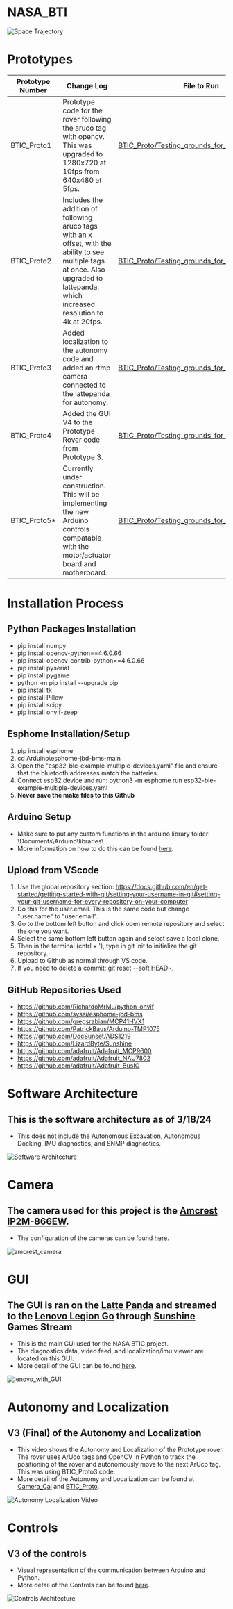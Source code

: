 # NASA_BTI
<img src="https://github.com/TjadenWright/NASA_BTI/blob/main/Media/Space Trajectory logo.jpg" alt="Space Trajectory" title="Space Trajectory" />

# Prototypes
| Prototype Number  | Change Log | File to Run |
| ------------- | ------------- |--------------|
| BTIC_Proto1   | Prototype code for the rover following the aruco tag with opencv. This was upgraded to 1280x720 at 10fps from 640x480 at 5fps.  | [BTIC_Proto/Testing_grounds_for_class_aruco.py](https://github.com/TjadenWright/NASA_BTI/tree/main/BTIC_Proto/Testing_grounds_for_class_aruco.py) |
| BTIC_Proto2   | Includes the addition of following aruco tags with an x offset, with the ability to see multiple tags at once. Also upgraded to lattepanda, which increased resolution to 4k at 20fps.  | [BTIC_Proto/Testing_grounds_for_class_arucoV2.py](https://github.com/TjadenWright/NASA_BTI/tree/main/BTIC_Proto/Testing_grounds_for_class_arucoV2.py) | 
| BTIC_Proto3   | Added localization to the autonomy code and added an rtmp camera connected to the lattepanda for autonomy. | [BTIC_Proto/Testing_grounds_for_class_arucoV3.py](https://github.com/TjadenWright/NASA_BTI/tree/main/BTIC_Proto/Testing_grounds_for_class_arucoV3.py) | 
| BTIC_Proto4   | Added the GUI V4 to the Prototype Rover code from Prototype 3. | [BTIC_Proto/Testing_grounds_for_class_arucoV4.py](https://github.com/TjadenWright/NASA_BTI/tree/main/BTIC_Proto/Testing_grounds_for_class_arucoV4.py) | 
| BTIC_Proto5*  | Currently under construction. This will be implementing the new Arduino controls compatable with the motor/actuator board and motherboard. | [BTIC_Proto/Testing_grounds_for_class_arucoV5.py](https://github.com/TjadenWright/NASA_BTI/tree/main/BTIC_Proto/Testing_grounds_for_class_arucoV5.py) |

# Installation Process
## Python Packages Installation
* pip install numpy
* pip install opencv-python==4.6.0.66
* pip install opencv-contrib-python==4.6.0.66
* pip install pyserial
* pip install pygame
* python -m pip install --upgrade pip
* pip install tk
* pip install Pillow
* pip install scipy
* pip install onvif-zeep

## Esphome Installation/Setup
1. pip install esphome
2. cd Arduino\esphome-jbd-bms-main
3. Open the "esp32-ble-example-multiple-devices.yaml" file and ensure that the bluetooth addresses match the batteries.
4. Connect esp32 device and run: python3 -m esphome run esp32-ble-example-multiple-devices.yaml
5. **Never save the make files to this Github**

## Arduino Setup
* Make sure to put any custom functions in the arduino library folder: \Documents\Arduino\libraries\
* More information on how to do this can be found [here](https://github.com/TjadenWright/NASA_BTI/tree/main/Arduino/README.md).

## Upload from VScode
1. Use the global repository section: https://docs.github.com/en/get-started/getting-started-with-git/setting-your-username-in-git#setting-your-git-username-for-every-repository-on-your-computer
2. Do this for the user.email. This is the same code but change "user.name" to "user.email".
3. Go to the bottom left button and click open remote repository and select the one you want.
4. Select the same bottom left button again and select save a local clone.
5. Then in the terminal (cntrl + '), type in git init to initialize the git repository.
6. Upload to Github as normal through VS code.
7. If you need to delete a commit: git reset --soft HEAD~.

## GitHub Repositories Used
* https://github.com/RichardoMrMu/python-onvif
* https://github.com/syssi/esphome-jbd-bms
* https://github.com/gregsrabian/MCP41HVX1
* https://github.com/PatrickBaus/Arduino-TMP1075
* https://github.com/DocSunset/ADS1219
* https://github.com/LizardByte/Sunshine
* https://github.com/adafruit/Adafruit_MCP9600
* https://github.com/adafruit/Adafruit_NAU7802
* https://github.com/adafruit/Adafruit_BusIO

# Software Architecture
## This is the software architecture as of 3/18/24
* This does not include the Autonomous Excavation, Autonomous Docking, IMU diagnostics, and SNMP diagnostics.
<img src="https://github.com/TjadenWright/NASA_BTI/blob/main/Media/Software%20Architecture.png" alt="Software Architecture" title="Software Architecture" />

# Camera
## The camera used for this project is the [Amcrest IP2M-866EW](https://amcrest.com/2mp-poe-camera-ptz-optical-zoom-ip2m-866ew.html).
* The configuration of the cameras can be found [here](https://github.com/TjadenWright/NASA_BTI/tree/main/Config_Files/README.md).
<img src="https://github.com/TjadenWright/NASA_BTI/blob/main/Media/amcrest_camera.png" alt="amcrest_camera" title="amcrest_camera" />

# GUI
## The GUI is ran on the [Latte Panda](https://www.lattepanda.com/lattepanda-sigma) and streamed to the [Lenovo Legion Go](https://www.bestbuy.com/site/lenovo-legion-go-8-8-144hz-wqxga-gaming-handheld-amd-ryzen-z1-extreme-16gb-with-1-tb-ssd-shadow-black/6559604.p?skuId=6559604&extStoreId=17&utm_source=feed&ref=212&loc=20677102012&gad_source=1&gclid=Cj0KCQjw-_mvBhDwARIsAA-Q0Q5JStR1fjypDxy6wOrAogh6heojWA5ad6dLaR_N4Ziuy7XByfNrB-caApVPEALw_wcB&gclsrc=aw.ds) through [Sunshine](https://github.com/LizardByte/Sunshine) Games Stream
* This is the main GUI used for the NASA BTIC project.
* The diagnostics data, video feed, and localization/imu viewer are located on this GUI.
* More detail of the GUI can be found [here](https://github.com/TjadenWright/NASA_BTI/tree/main/GUI).
<img src="https://github.com/TjadenWright/NASA_BTI/blob/main/Media/lenovo_with_GUI.png" alt="lenovo_with_GUI" title="lenovo_with_GUI" />

# Autonomy and Localization
## V3 (Final) of the Autonomy and Localization
* This video shows the Autonomy and Localization of the Prototype rover. The rover uses ArUco tags and OpenCV in Python to track the positioning of the rover and autonomously move to the next ArUco tag. This was using BTIC_Proto3 code.
* More detail of the Autonomy and Localization can be found at [Camera_Cal](https://github.com/TjadenWright/NASA_BTI/tree/main/Camera_Cal) and [BTIC_Proto](https://github.com/TjadenWright/NASA_BTI/tree/main/BTIC_Proto).
<img src="https://github.com/TjadenWright/NASA_BTI/blob/main/Media/Autonomy_Localization_Video.gif" alt="Autonomy Localization Video" title="Autonomy Localization Video" />

# Controls
## V3 of the controls
* Visual representation of the communication between Arduino and Python.
* More detail of the Controls can be found [here](https://github.com/TjadenWright/NASA_BTI/tree/main/Controls).
<img src="https://github.com/TjadenWright/NASA_BTI/blob/main/Media/controls_architecture.png" alt="Controls Architecture" title="Controls Architecture" />
